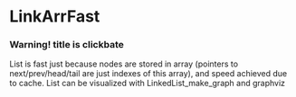 # LinkArrFast
### Warning! title is clickbate
List is fast just because nodes are stored in array (pointers to next/prev/head/tail are just indexes of this array), and speed achieved due to cache. List can be visualized with LinkedList_make_graph and graphviz
